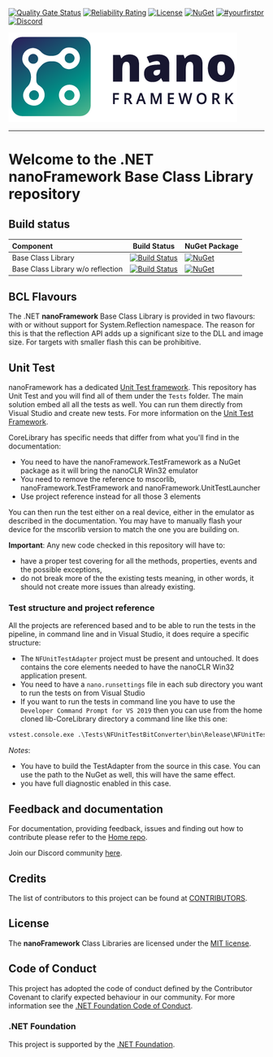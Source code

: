 [![Quality Gate Status](https://sonarcloud.io/api/project_badges/measure?project=nanoframework_lib-CoreLibrary&metric=alert_status)](https://sonarcloud.io/dashboard?id=nanoframework_lib-CoreLibrary) [![Reliability Rating](https://sonarcloud.io/api/project_badges/measure?project=nanoframework_lib-CoreLibrary&metric=reliability_rating)](https://sonarcloud.io/dashboard?id=nanoframework_lib-CoreLibrary) [![License](https://img.shields.io/badge/License-MIT-blue.svg)](LICENSE) [![NuGet](https://img.shields.io/nuget/dt/nanoFramework.CoreLibrary.svg?label=NuGet&style=flat&logo=nuget)](https://www.nuget.org/packages/nanoFramework.CoreLibrary/) [![#yourfirstpr](https://img.shields.io/badge/first--timers--only-friendly-blue.svg)](https://github.com/nanoframework/Home/blob/main/CONTRIBUTING.md) 
[![Discord](https://img.shields.io/discord/478725473862549535.svg?logo=discord&logoColor=white&label=Discord&color=7289DA)](https://discord.gg/gCyBu8T)

![nanoFramework logo](https://raw.githubusercontent.com/nanoframework/Home/main/resources/logo/nanoFramework-repo-logo.png)

-----

# Welcome to the .NET **nanoFramework** Base Class Library repository

## Build status

| Component | Build Status | NuGet Package |
|:-|---|---|
| Base Class Library | [![Build Status](https://dev.azure.com/nanoframework/CoreLibrary/_apis/build/status/nanoframework.CoreLibrary?repoName=nanoframework%2FCoreLibrary&branchName=main)](https://dev.azure.com/nanoframework/CoreLibrary/_build/latest?definitionId=24&repoName=nanoframework%2FCoreLibrary&branchName=main) | [![NuGet](https://img.shields.io/nuget/v/nanoFramework.CoreLibrary.svg?label=NuGet&style=flat&logo=nuget)](https://www.nuget.org/packages/nanoFramework.CoreLibrary/)  |
| Base Class Library w/o reflection | [![Build Status](https://dev.azure.com/nanoframework/CoreLibrary/_apis/build/status/nanoframework.CoreLibrary?repoName=nanoframework%2FCoreLibrary&branchName=main)](https://dev.azure.com/nanoframework/CoreLibrary/_build/latest?definitionId=24&repoName=nanoframework%2FCoreLibrary&branchName=main) | [![NuGet](https://img.shields.io/nuget/v/nanoFramework.CoreLibrary.NoReflection.svg?label=NuGet&style=flat&logo=nuget)](https://www.nuget.org/packages/nanoFramework.CoreLibrary.NoReflection/) |

## BCL Flavours

The .NET **nanoFramework** Base Class Library is provided in two flavours: with or without support for System.Reflection namespace. The reason for this is that the reflection API adds up a significant size to the DLL and image size. For targets with smaller flash this can be prohibitive.

## Unit Test

nanoFramework has a dedicated [Unit Test framework](https://github.com/nanoframework/nanoFramework.TestFramework). This repository has Unit Test and you will find all of them under the `Tests` folder. The main solution embed all all the tests as well. You can run them directly from Visual Studio and create new tests. For more information on the [Unit Test Framework](https://docs.nanoframework.net/content/unit-test/index.html).

CoreLibrary has specific needs that differ from what you'll find in the documentation:

- You need to have the nanoFramework.TestFramework as a NuGet package as it will bring the nanoCLR Win32 emulator
- You need to remove the reference to mscorlib, nanoFramework.TestFramework and nanoFramework.UnitTestLauncher
- Use project reference instead for all those 3 elements

You can then run the test either on a real device, either in the emulator as described in the documentation. You may have to manually flash your device for the mscorlib version to match the one you are building on.

**Important**: Any new code checked in this repository will have to:

- have a proper test covering for all the methods, properties, events and the possible exceptions,
- do not break more of the the existing tests meaning, in other words, it should not create more issues than already existing.

### Test structure and project reference

All the projects are referenced based and to be able to run the tests in the pipeline, in command line and in Visual Studio, it does require a specific structure:

- The `NFUnitTestAdapter` project must be present and untouched. It does contains the core elements needed to have the nanoCLR Win32 application present.
- You need to have a `nano.runsettings` file in each sub directory you want to run the tests on from Visual Studio
- If you want to run the tests in command line you have to use the `Developer Command Prompt for VS 2019` then you can use from the home cloned lib-CoreLibrary directory a command line like this one:

```cmd
vstest.console.exe .\Tests\NFUnitTestBitConverter\bin\Release\NFUnitTest.dll  /Settings:.\Tests\NFUnitTestAdapater\nano.runsettings /TestAdapterPath:.\nanoFramework.TestFramework\source\TestAdapter\bin\Debug\net4.8 /Diag:.\log.txt /Logger:trx
```

*Notes*:

- You have to build the TestAdapter from the source in this case. You can use the path to the NuGet as well, this will have the same effect.
- you have full diagnostic enabled in this case.

## Feedback and documentation

For documentation, providing feedback, issues and finding out how to contribute please refer to the [Home repo](https://github.com/nanoframework/Home).

Join our Discord community [here](https://discord.gg/gCyBu8T).

## Credits

The list of contributors to this project can be found at [CONTRIBUTORS](https://github.com/nanoframework/Home/blob/main/CONTRIBUTORS.md).

## License

The **nanoFramework** Class Libraries are licensed under the [MIT license](LICENSE.md).

## Code of Conduct

This project has adopted the code of conduct defined by the Contributor Covenant to clarify expected behaviour in our community.
For more information see the [.NET Foundation Code of Conduct](https://dotnetfoundation.org/code-of-conduct).

### .NET Foundation

This project is supported by the [.NET Foundation](https://dotnetfoundation.org).
